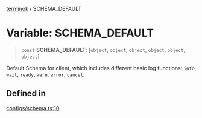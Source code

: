 [terminok](../README.md) / SCHEMA\_DEFAULT

# Variable: SCHEMA\_DEFAULT

> `const` **SCHEMA\_DEFAULT**: [`object`, `object`, `object`, `object`, `object`, `object`]

Default Schema for client,
which includes different basic log functions:
`info`, `wait`, `ready`, `warn`, `error`, `cancel`.

## Defined in

[configs/schema.ts:10](https://github.com/alpheustangs/terminok.js/blob/7461d553f32c23ceb880b8aec4d89b0bfe7368bb/package/src/configs/schema.ts#L10)
